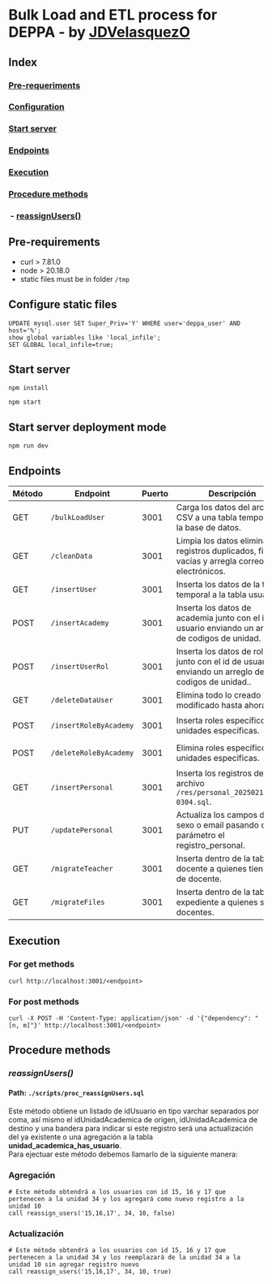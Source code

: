 # Bulk Load and ETL process for DEPPA - by [JDVelasquezO](https://github.com/JDVelasquezO)
## Index
### [Pre-requeriments](#pre-requirements)
### [Configuration](#Configure-static-files)
### [Start server](#Start-server)
### [Endpoints](#Endpoints)
### [Execution](#Execution)
### [Procedure methods](#procedure-methods)
### &nbsp;- [reassignUsers()](#reassignUsers)

## Pre-requirements
- curl > 7.81.0
- node > 20.18.0
- static files must be in folder `/tmp`

## Configure static files
```mysql
UPDATE mysql.user SET Super_Priv='Y' WHERE user='deppa_user' AND host='%';
show global variables like 'local_infile';
SET GLOBAL local_infile=true;
```

## Start server
```npm install```

```npm start```

## Start server deployment mode
```npm run dev``` 

## Endpoints
| Método | Endpoint               | Puerto | Descripción                                                                                        | Body                                                                            |
|--------|------------------------|--------|----------------------------------------------------------------------------------------------------|---------------------------------------------------------------------------------|
| GET    | `/bulkLoadUser`        | 3001   | Carga los datos del archivo CSV a una tabla temporal en la base de datos.                          |                                                                                 |
| GET    | `/cleanData`           | 3001   | Limpia los datos eliminando registros duplicados, filas vacías y arregla correos electrónicos.     |                                                                                 |
| GET    | `/insertUser`          | 3001   | Inserta los datos de la tabla temporal a la tabla usuario.                                         |                                                                                 |
| POST   | `/insertAcademy`       | 3001   | Inserta los datos de academia junto con el id de usuario enviando un arreglo de codigos de unidad. | `{"dependency": "[12,25,38]"}`                                                  |
| POST   | `/insertUserRol`       | 3001   | Inserta los datos de roles junto con el id de usuario enviando un arreglo de codigos de unidad..   | `{"dependency": "[12,25,38]"}`                                                  |
| GET    | `/deleteDataUser`      | 3001   | Elimina todo lo creado y modificado hasta ahora.                                                   |                                                                                 |
| POST   | `/insertRoleByAcademy` | 3001   | Inserta roles específicos de unidades específicas.                                                 | `{"dependency": "[12,25,38]", "role": "3"}`                                     |
| POST   | `/deleteRoleByAcademy` | 3001   | Elimina roles específicos de unidades específicas.                                                 | `{"dependency": "[12,25,38]", "role": "3"}`                                     |
| GET    | `/insertPersonal`      | 3001   | Inserta los registros del archivo `/res/personal_202502101232-0304.sql`.                           |                                                                                 |
| PUT    | `/updatePersonal`      | 3001   | Actualiza los campos de sexo o email pasando de parámetro el registro_personal.                    | `{"personal": "20190105", "email": "dayavi123@gmail.com", "sexo": "Masculino"}` |
| GET    | `/migrateTeacher`      | 3001   | Inserta dentro de la tabla docente a quienes tienen rol de docente.                                |                                                                                 |
| GET    | `/migrateFiles`        | 3001   | Inserta dentro de la tabla expediente a quienes son docentes.                                      |                                                                                 |

## Execution
### For get methods
```shell
curl http://localhost:3001/<endpoint>
```

### For post methods
```shell
curl -X POST -H 'Content-Type: application/json' -d '{"dependency": "[n, m]"}' http://localhost:3001/<endpoint>
```

## Procedure methods
### *reassignUsers()*
#### Path: `./scripts/proc_reassignUsers.sql`
Este método obtiene un listado de idUsuario en tipo varchar separados por coma, así mismo el idUnidadAcademica de origen, idUnidadAcademica de destino y una bandera para indicar si este registro será una actualización del ya existente o una agregación a la tabla **unidad_academica_has_usuario**.<br />
Para ejectuar este método debemos llamarlo de la siguiente manera:

### Agregación
```mysql
# Este método obtendrá a los usuarios con id 15, 16 y 17 que pertenecen a la unidad 34 y los agregará como nuevo registro a la unidad 10
call reassign_users('15,16,17', 34, 10, false)
```

### Actualización
```mysql
# Este método obtendrá a los usuarios con id 15, 16 y 17 que pertenecen a la unidad 34 y los reemplazará de la unidad 34 a la unidad 10 sin agregar registro nuevo
call reassign_users('15,16,17', 34, 10, true)
```